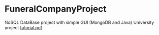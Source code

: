 # FuneralCompanyProject
NoSQL DataBase project with simple GUI (MongoDB and Java)
University project
[tutorial.pdf](https://github.com/cinnamoone/FuneralCompanyProject/files/10865099/tutorial.pdf)
